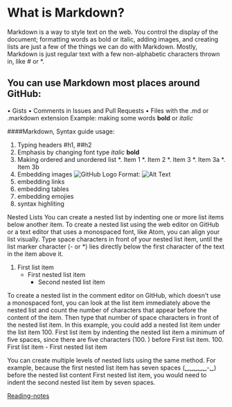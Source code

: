 # What is Markdown?
 Markdown is a way to style text on the web. You control the display of the document; formatting words as bold or italic, adding images, and creating lists are just a few of the things we can do with Markdown. Mostly, Markdown is just regular text with a few non-alphabetic characters thrown in, like # or *.
## You can use Markdown most places around GitHub:
•	Gists
•	Comments in Issues and Pull Requests
•	Files with the .md or .markdown extension
Example: making some words **bold** or *italic* 

####Markdown, Syntax guide usage: 
1.	Typing headers #h1, ##h2
2.	 Emphasis by changing font type  *italic*   **bold**
3.	Making ordered and unordered list
*. Item 1
*. Item 2
*. Item 3
*. Item 3a
*. Item 3b
4. Embedding images  ![GitHub Logo](/images/logo.png)
Format: ![Alt Text](url)
5.  embedding links 
6. embedding tables 
7. embedding emojies 
8.  syntax highliting


Nested Lists
You can create a nested list by indenting one or more list items below another item.
To create a nested list using the web editor on GitHub or a text editor that uses a monospaced font, like Atom, you can align your list visually. Type space characters in front of your nested list item, until the list marker character (- or *) lies directly below the first character of the text in the item above it.
1. First list item
   - First nested list item
     - Second nested list item
 
 
To create a nested list in the comment editor on GitHub, which doesn't use a monospaced font, you can look at the list item immediately above the nested list and count the number of characters that appear before the content of the item. Then type that number of space characters in front of the nested list item.
In this example, you could add a nested list item under the list item 100. First list item by indenting the nested list item a minimum of five spaces, since there are five characters (100. ) before First list item.
100. First list item
     - First nested list item
 
You can create multiple levels of nested lists using the same method. For example, because the first nested list item has seven spaces (␣␣␣␣␣-␣) before the nested list content First nested list item, you would need to indent the second nested list item by seven spaces.

[Reading-notes](https://khaledbassam424.github.io/Reading-notes/)
